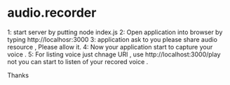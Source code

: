 # audio.recorder

1: start server by putting 
node index.js
2: Open application into browser by typing http://localhosr:3000
3: application ask to you please share audio resource , Please allow it. 
4: Now your application start to capture your voice . 
5: For listing voice just chnage URl , use http://localhost:3000/play
not you can start to listen of your recored voice . 

Thanks 

